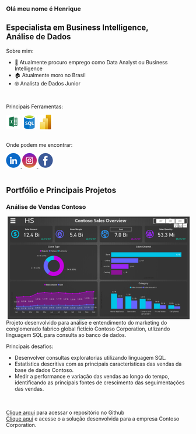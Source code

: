 ### Olá meu nome é Henrique

## Especialista em Business Intelligence,  <br>Análise de Dados

Sobre mim:

- 🔭 Atualmente procuro emprego como Data Analyst ou Business Intelligence 
- 🏠 Atualmente moro no Brasil
- 🤓 Analista de Dados Junior

<br>

Principais Ferramentas:

<div>
   <img height="40" width="40" src="https://github.com/henriquesilva21/ContosoPortifolio/blob/main/Imagens/Ferramentas/Excel-Logo.png">
  <img height="40" width="40" src="https://github.com/henriquesilva21/ContosoPortifolio/blob/main/Imagens/Ferramentas/sql.png">
  <img height="40" width="40" src="https://github.com/henriquesilva21/ContosoPortifolio/blob/main/Imagens/Ferramentas/power%20bi.png">
</div>

<br>

Onde podem me encontrar:
<div>
  <a href="https://www.linkedin.com/in/henrique-silva-b8847727a/">
  <a href="https://www.instagram.com/henrique_silvac/">
 <a href="https://www.facebook.com/profile.php?id=100026716207093">
    <img height="40" width="40"  src="https://github.com/henriquesilva21/ContosoPortifolio/blob/main/Imagens/Redes%20sociais/linkedin.png">
    <img height="40" width="40"  src="https://github.com/henriquesilva21/ContosoPortifolio/blob/main/Imagens/Redes%20sociais/instagram.png">
    <img height="40" width="40"  src="https://github.com/henriquesilva21/ContosoPortifolio/blob/main/Imagens/Redes%20sociais/facebook.png">
  </a>
</div>

<br>

## Portfólio e Principais Projetos

### Análise de Vendas Contoso
<img align="right" width="500" src="https://github.com/henriquesilva21/ContosoPortifolio/blob/main/Imagens/Ferramentas/Contoso%20Power%20BI.PNG">
Projeto desenvolvido para análise e entendimento do marketing do conglomerado fabrico global fictício Contoso Corporation, utlizando linguagem SQL para consulta ao banco de dados.

Principais desafios: <br>
- Desenvolver consultas exploratorias utilizando linguagem SQL.<br>
- Estatística descritiva com as principais características das vendas da base de dados Contoso.<br>
- Medir a performance e variação das vendas ao longo do tempo, identificando as principais fontes de crescimento das seguimentações das vendas.
<br>
<br>
<a href="https://github.com/henriquesilva21/ContosoPortifolio"> Clique arqui</a>  para acessar o repositório no Github
<br>
<a target="_blank" href="https://app.powerbi.com/groups/me/reports/9e354a1c-d331-4bb7-a5bf-d5fd53de7e96/ReportSectionf1b66389b906b217c252?experience=power-bi" >Clique aqui</a> e acesse o a solução desenvolvida para a empresa Contoso Corporation.
